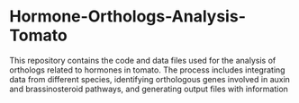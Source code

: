# Hormone-Orthologs-Analysis-Tomato
This repository contains the code and data files used for the analysis of orthologs related to hormones in tomato. The process includes integrating data from different species, identifying orthologous genes involved in auxin and brassinosteroid pathways, and generating output files with information 
